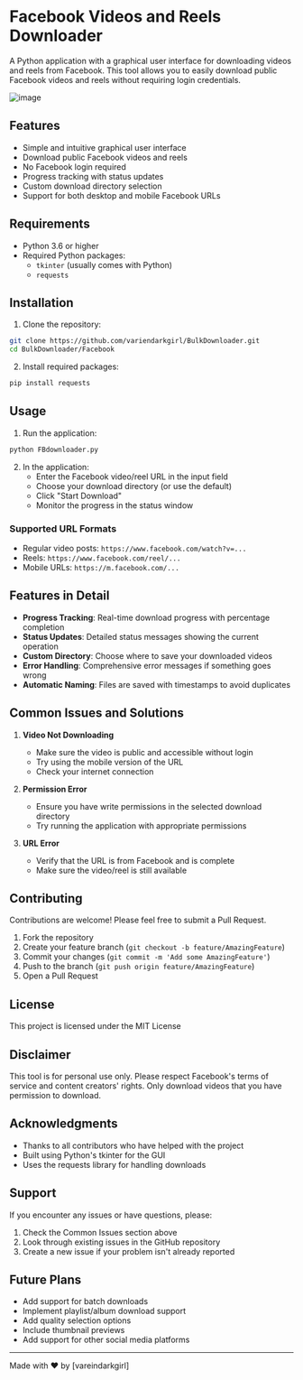 # Facebook Videos and Reels Downloader

A Python application with a graphical user interface for downloading videos and reels from Facebook. This tool allows you to easily download public Facebook videos and reels without requiring login credentials.

![image](https://github.com/user-attachments/assets/e898ffe6-4503-45c0-b35d-a9aa396bbde7)


## Features 

- Simple and intuitive graphical user interface
- Download public Facebook videos and reels
- No Facebook login required
- Progress tracking with status updates
- Custom download directory selection
- Support for both desktop and mobile Facebook URLs

## Requirements

- Python 3.6 or higher
- Required Python packages:
  - `tkinter` (usually comes with Python)
  - `requests`

## Installation

1. Clone the repository:
```bash
git clone https://github.com/variendarkgirl/BulkDownloader.git
cd BulkDownloader/Facebook
```

2. Install required packages:
```bash
pip install requests
```

## Usage

1. Run the application:
```bash
python FBdownloader.py
```

2. In the application:
   - Enter the Facebook video/reel URL in the input field
   - Choose your download directory (or use the default)
   - Click "Start Download"
   - Monitor the progress in the status window

### Supported URL Formats

- Regular video posts: `https://www.facebook.com/watch?v=...`
- Reels: `https://www.facebook.com/reel/...`
- Mobile URLs: `https://m.facebook.com/...`

## Features in Detail

- **Progress Tracking**: Real-time download progress with percentage completion
- **Status Updates**: Detailed status messages showing the current operation
- **Custom Directory**: Choose where to save your downloaded videos
- **Error Handling**: Comprehensive error messages if something goes wrong
- **Automatic Naming**: Files are saved with timestamps to avoid duplicates

## Common Issues and Solutions

1. **Video Not Downloading**
   - Make sure the video is public and accessible without login
   - Try using the mobile version of the URL
   - Check your internet connection

2. **Permission Error**
   - Ensure you have write permissions in the selected download directory
   - Try running the application with appropriate permissions

3. **URL Error**
   - Verify that the URL is from Facebook and is complete
   - Make sure the video/reel is still available

## Contributing

Contributions are welcome! Please feel free to submit a Pull Request.

1. Fork the repository
2. Create your feature branch (`git checkout -b feature/AmazingFeature`)
3. Commit your changes (`git commit -m 'Add some AmazingFeature'`)
4. Push to the branch (`git push origin feature/AmazingFeature`)
5. Open a Pull Request

## License

This project is licensed under the MIT License

## Disclaimer

This tool is for personal use only. Please respect Facebook's terms of service and content creators' rights. Only download videos that you have permission to download.

## Acknowledgments

- Thanks to all contributors who have helped with the project
- Built using Python's tkinter for the GUI
- Uses the requests library for handling downloads

## Support

If you encounter any issues or have questions, please:
1. Check the Common Issues section above
2. Look through existing issues in the GitHub repository
3. Create a new issue if your problem isn't already reported

## Future Plans

- Add support for batch downloads
- Implement playlist/album download support
- Add quality selection options
- Include thumbnail previews
- Add support for other social media platforms

---

Made with ❤️ by [vareindarkgirl]
